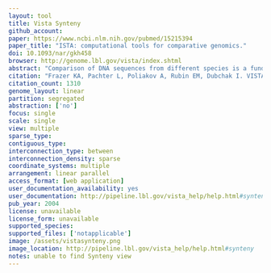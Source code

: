 ```yaml
---
layout: tool 
title: Vista Synteny
github_account: 
paper: https://www.ncbi.nlm.nih.gov/pubmed/15215394
paper_title: "ISTA: computational tools for comparative genomics."
doi: 10.1093/nar/gkh458
browser: http://genome.lbl.gov/vista/index.shtml
abstract: "Comparison of DNA sequences from different species is a fundamental method for identifying functional elements in genomes. Here, we describe the VISTA family of tools created to assist biologists in carrying out this task. Our first VISTA server at http://www-gsd.lbl.gov/vista/ was launched in the summer of 2000 and was designed to align long genomic sequences and visualize these alignments with associated functional annotations. Currently the VISTA site includes multiple comparative genomics tools and provides users with rich capabilities to browse pre-computed whole-genome alignments of large vertebrate genomes and other groups of organisms with VISTA Browser, to submit their own sequences of interest to several VISTA servers for various types of comparative analysis and to obtain detailed comparative analysis results for a set of cardiovascular genes. We illustrate capabilities of the VISTA site by the analysis of a 180 kb interval on human chromosome 5 that encodes for the kinesin family member 3A (KIF3A) protein."
citation: "Frazer KA, Pachter L, Poliakov A, Rubin EM, Dubchak I. VISTA: computational tools for comparative genomics. Nucleic Acids Res. academic.oup.com; 2004;32: W273–9."
citation_count: 1310
genome_layout: linear
partition: segregated
abstraction: ['no']
focus: single
scale: single
view: multiple
sparse_type: 
contiguous_type: 
interconnection_type: between
interconnection_density: sparse
coordinate_systems: multiple
arrangement: linear parallel
access_format: [web application]
user_documentation_availability: yes
user_documentation: http://pipeline.lbl.gov/vista_help/help.html#synteny
pub_year: 2004
license: unavailable
license_form: unavailable
supported_species: 
supported_files: ['notapplicable']
image: /assets/vistasynteny.png
image_location: http://pipeline.lbl.gov/vista_help/help.html#synteny
notes: unable to find Synteny view
---
```

